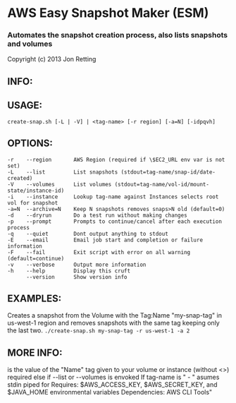 AWS Easy Snapshot Maker (ESM)
=============================
### Automates the snapshot creation process, also lists snapshots and volumes
Copyright (c) 2013 Jon Retting

INFO:
-----

USAGE:
------
`create-snap.sh [-L | -V] | <tag-name> [-r region] [-a=N] [-idpqvh]`

OPTIONS:
--------
    -r    --region       AWS Region (required if \$EC2_URL env var is not set)
    -L    --list         List snapshots (stdout=tag-name/snap-id/date-created)
    -V    --volumes      List volumes (stdout=tag-name/vol-id/mount-state/instance-id)
    -i    --instance     Lookup tag-name against Instances selects root vol for snapshot
    -a=N  --archive=N    Keep N snapshots removes snaps>N old (default=0)
    -d    --dryrun       Do a test run without making changes
    -p    --prompt       Prompts to continue/cancel after each execution process
    -q    --quiet        Dont output anything to stdout
    -E    --email        Email job start and completion or failure information
    -F    --fail         Exit script with error on all warning (default=continue)
    -v    --verbose      Output more information
    -h    --help         Display this cruft
          --version      Show version info

EXAMPLES:
---------
Creates a snapshot from the Volume with the Tag:Name "my-snap-tag" in us-west-1 region and removes snapshots with the same tag keeping only the last two.
`./create-snap.sh my-snap-tag -r us-west-1 -a 2`

MORE INFO:
----------
<tag-name> is the value of the \"Name\" tag given to your volume or instance (without <>)
<tag-name> required else if --list or --volumes is envoked
If tag-name is \" - \" asumes stdin piped for <tag-name>
Requires: \$AWS_ACCESS_KEY, \$AWS_SECRET_KEY, and \$JAVA_HOME environmental variables
Dependencies: AWS CLI Tools"